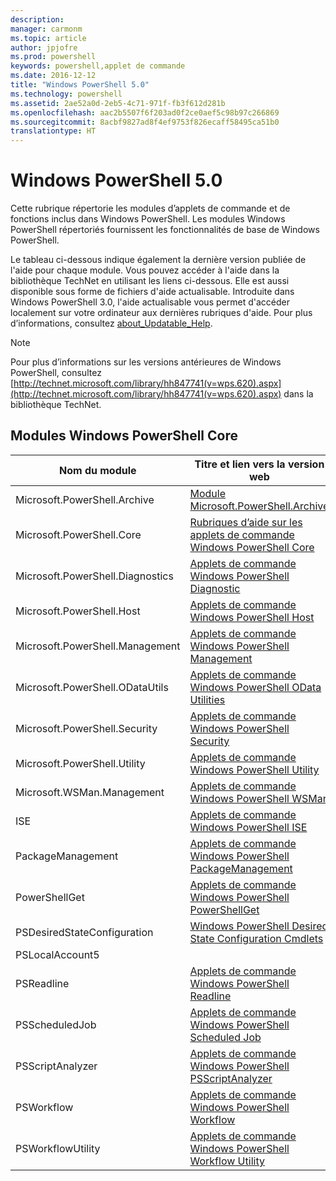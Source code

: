 ```yaml
---
description: 
manager: carmonm
ms.topic: article
author: jpjofre
ms.prod: powershell
keywords: powershell,applet de commande
ms.date: 2016-12-12
title: "Windows PowerShell 5.0"
ms.technology: powershell
ms.assetid: 2ae52a0d-2eb5-4c71-971f-fb3f612d281b
ms.openlocfilehash: aac2b5507f6f203ad0f2ce0aef5c98b97c266869
ms.sourcegitcommit: 8acbf9827ad8f4ef9753f826ecaff58495ca51b0
translationtype: HT
---
```

# <a name="windows-powershell-50"></a>Windows PowerShell 5.0
Cette rubrique répertorie les modules d’applets de commande et de fonctions inclus dans Windows PowerShell. Les modules Windows PowerShell répertoriés fournissent les fonctionnalités de base de Windows PowerShell.

Le tableau ci-dessous indique également la dernière version publiée de l'aide pour chaque module. Vous pouvez accéder à l'aide dans la bibliothèque TechNet en utilisant les liens ci-dessous. Elle est aussi disponible sous forme de fichiers d'aide actualisable. Introduite dans Windows PowerShell 3.0, l'aide actualisable vous permet d'accéder localement sur votre ordinateur aux dernières rubriques d'aide. Pour plus d’informations, consultez [about_Updatable_Help](http://technet.microsoft.com/library/hh847735.aspx).

> [!NOTE]
> Pour plus d’informations sur les versions antérieures de Windows PowerShell, consultez [http://technet.microsoft.com/library/hh847741(v=wps.620).aspx](http://technet.microsoft.com/library/hh847741(v=wps.620).aspx) dans la bibliothèque TechNet.

## <a name="windows-powershell-core-modules"></a>Modules Windows PowerShell Core

|Nom du module|Titre et lien vers la version web|Dernière version|
|---------------|---------------------------------|------------------|
|Microsoft.PowerShell.Archive|[Module Microsoft.PowerShell.Archive](Microsoft.PowerShell.Archive-Module.md)|5.0.1.0|
|Microsoft.PowerShell.Core|[Rubriques d’aide sur les applets de commande Windows PowerShell Core](https://technet.microsoft.com/en-us/library/416b758e-e714-407f-bb6e-4d4e9112be95)|5.0.1.0|
|Microsoft.PowerShell.Diagnostics|[Applets de commande Windows PowerShell Diagnostic](http://technet.microsoft.com/library/792C093D-2DAA-4A9D-96CF-A30A9A9595B4)|5.0.1.0|
|Microsoft.PowerShell.Host|[Applets de commande Windows PowerShell Host](http://technet.microsoft.com/library/E1957183-3E3C-481F-B604-F58550D42C4C)|5.0.1.0|
|Microsoft.PowerShell.Management|[Applets de commande Windows PowerShell Management](http://technet.microsoft.com/library/A7DCE904-3284-4CBD-8AF4-9B660E0F8CF4)|5.0.1.0|
|Microsoft.PowerShell.ODataUtils|[Applets de commande Windows PowerShell OData Utilities](http://technet.microsoft.com/library/dn818911(v=wps.640).aspx)|5.0.1.0|
|Microsoft.PowerShell.Security|[Applets de commande Windows PowerShell Security](http://technet.microsoft.com/library/3D94A738-3A83-4BD3-8937-E518890D576F)|5.0.1.0|
|Microsoft.PowerShell.Utility|[Applets de commande Windows PowerShell Utility](http://technet.microsoft.com/library/E5764DA6-8961-4320-B733-F460F3E6F730)|5.0.1.0|
|Microsoft.WSMan.Management|[Applets de commande Windows PowerShell WSMan](http://technet.microsoft.com/library/F0905869-019D-42B5-94FE-6457A182BA57)|5.0.1.0|
|ISE|[Applets de commande Windows PowerShell ISE](http://technet.microsoft.com/library/7F6F1CD2-2409-47C0-8BED-72FFC88DE104)|5.0.1.0|
|PackageManagement|[Applets de commande Windows PowerShell PackageManagement](http://technet.microsoft.com/library/dn890951.aspx)|5.0.1.0|
|PowerShellGet|[Applets de commande Windows PowerShell PowerShellGet](http://technet.microsoft.com/library/dn835097.aspx)|5.0.1.0|
|PSDesiredStateConfiguration|[Windows PowerShell Desired State Configuration Cmdlets](https://technet.microsoft.com/en-US/library/dn521624.aspx)|5.0.1.0|
|PSLocalAccount5||5.0.1.0|
|PSReadline|[Applets de commande Windows PowerShell Readline](https://technet.microsoft.com/en-US/library/mt560330)|5.0.1.0|
|PSScheduledJob|[Applets de commande Windows PowerShell Scheduled Job](http://technet.microsoft.com/library/DE2215F0-B525-4F65-A059-480B786C6B11)|5.0.1.0|
|PSScriptAnalyzer|[Applets de commande Windows PowerShell PSScriptAnalyzer](http://technet.microsoft.com/library/dn927161.aspx)|5.0.1.0|
|PSWorkflow|[Applets de commande Windows PowerShell Workflow](http://technet.microsoft.com/library/A6B6D03A-6FDF-478A-B08A-0C145AB690BD)|5.0.1.0|
|PSWorkflowUtility|[Applets de commande Windows PowerShell Workflow Utility](http://technet.microsoft.com/library/D33B1B65-7140-431C-9A70-F768D025074A)|5.0.1.0|

